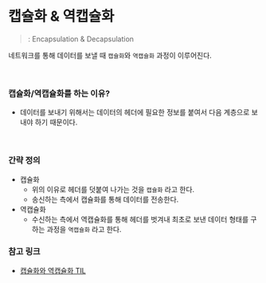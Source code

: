 # 캡슐화 & 역캡슐화

> : Encapsulation & Decapsulation

네트워크를 통해 데이터를 보낼 때 `캡슐화`와 `역캡슐화` 과정이 이루어진다.

</br>

### 캡슐화/역캡슐화를 하는 이유?
- 데이터를 보내기 위해서는 데이터의 헤더에 필요한 정보를 붙여서 다음 계층으로 보내야 하기 때문이다.

</br>

### 간략 정의
- 캡슐화
    - 위의 이유로 헤더를 덧붙여 나가는 것을 `캡슐화` 라고 한다.
    - 송신하는 측에서 캡슐화를 통해 데이터를 전송한다.
- 역캡슐화
    - 수신하는 측에서 역캡슐화를 통해 헤더를 벗겨내 최초로 보낸 데이터 형태를 구하는 과정을 `역캡슐화` 라고 한다.




### 참고 링크
- [캡슐화와 역캡슐화 TIL](https://velog.io/@qmasem/TIL-%EB%84%A4%ED%8A%B8%EC%9B%8C%ED%81%AC-%EC%BA%A1%EC%8A%90%ED%99%94-%EC%97%AD%EC%BA%A1%EC%8A%90%ED%99%94-encapsulation-decapsulation)